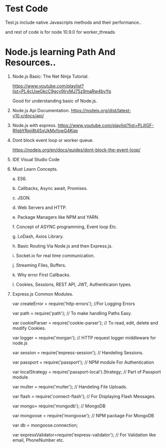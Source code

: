 # Test Code

Test.js include native Javascripts methods and their performance..

and rest of code is for node 10.9.0 for worker_threads



# Node.js learning Path And Resources..

1.  Node.js Basic:
    The Net Ninja Tutorial. 

      https://www.youtube.com/playlist?list=PL4cUxeGkcC9gcy9lrvMJ75z9maRw4byYp

      Good for understanding basic of Node.js.

2. Node.js Api Documentation.
    https://nodejs.org/dist/latest-v10.x/docs/api/

3. Node.js with express. 
    https://www.youtube.com/playlist?list=PLillGF-RfqbYRpji8t4SxUkMxfowG4Kqp

4. Dont block event loop or worker queue. 

    https://nodejs.org/en/docs/guides/dont-block-the-event-loop/


5. IDE 
   Visual Studio Code 
   
6. Must Learn Concepts. 

     a. ES6.
  
    b. Callbacks, Async await, Promises. 
  
     c. JSON.
  
     d. Web Servers and HTTP. 
  
     e. Package Managers like NPM and YARN. 
      
      f. Concept of ASYNC programming, Event loop Etc. 
  
     g. LoDash, Axios Library. 
  
     h. Basic Routing Via Node.js and then Express.js. 
  
     i. Socket.io for real time communication. 
  
     j. Streaming Files, Buffers. 
  
     k. Why error First Callbacks. 
  
     l. Cookies, Sessions, REST API, JWT, Authenticaion types.
  
  
  
7. Express.js Common Modules. 

    var createError = require('http-errors');  //For Logging Errors
    
    var path = require('path');  // To make handling Paths Easy.
    
    var cookieParser = require('cookie-parser'); // To read, edit, delete and modify Cookies.
    
    var logger = require('morgan'); // HTTP request logger middleware for node.js
    
    var session = require('express-session'); // Handeling Sessions.
    
    var passport = require('passport'); // NPM module For Authentication
    
    var localStrategy = require('passport-local').Strategy; // Part of Passport module.
    
    var multer = require('multer'); // Handeling File Uploads.
    
    var flash = require('connect-flash'); // For Displaying Flash Messages.
    
    var mongo= require('mongodb'); // MongoDB
    
    var mongoose = require('mongoose'); // NPM package For MongoDB
    
    var db = mongoose.connection;
    
    var expressValidator=require('express-validator'); // For Validation like email, PhoneNumber etc.
    
   
